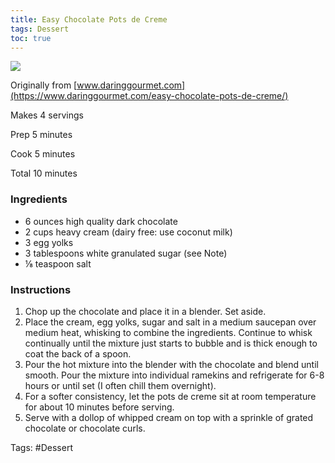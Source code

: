 ```yaml
---
title: Easy Chocolate Pots de Creme
tags: Dessert
toc: true
---
```


![](https://s3.us-east-1.amazonaws.com/asset-02.onetsp.net/ugc/7/pf/2cbnp1-10snv-dp5-1.jpg)

Originally from [www.daringgourmet.com](https://www.daringgourmet.com/easy-chocolate-pots-de-creme/)

Makes 4 servings

Prep 5 minutes

Cook 5 minutes

Total 10 minutes

### Ingredients

*   6 ounces high quality dark chocolate
*   2 cups heavy cream (dairy free: use coconut milk)
*   3 egg yolks
*   3 tablespoons white granulated sugar (see Note)
*   ⅛ teaspoon salt

### Instructions

1.  Chop up the chocolate and place it in a blender. Set aside.
2.  Place the cream, egg yolks, sugar and salt in a medium saucepan over medium heat, whisking to combine the ingredients. Continue to whisk continually until the mixture just starts to bubble and is thick enough to coat the back of a spoon.
3.  Pour the hot mixture into the blender with the chocolate and blend until smooth. Pour the mixture into individual ramekins and refrigerate for 6-8 hours or until set (I often chill them overnight).
4.  For a softer consistency, let the pots de creme sit at room temperature for about 10 minutes before serving.
5.  Serve with a dollop of whipped cream on top with a sprinkle of grated chocolate or chocolate curls.

Tags: #Dessert 